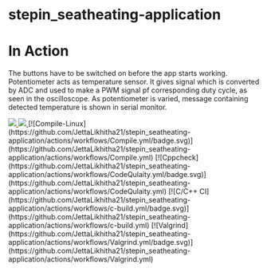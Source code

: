 # stepin_seatheating-application
#  In Action

 The buttons have to be switched on before the app starts working.
 Potentiometer acts as temperature sensor. It gives signal which is converted by ADC and used to make a PWM signal pf corresponding duty cycle, as seen in the oscilloscope.
 As potentiometer is varied, message containing detected temperature is shown in serial monitor.

<a href="https://frontend.code-inspector.com/public/project/28654/stepin_seatheating-application/dashboard">
   <img src="https://www.code-inspector.com/project/28654/score/svg" />
   <img src="https://www.code-inspector.com/project/28654/status/svg"/>
 
</a>
[![Compile-Linux](https://github.com/JettaLikhitha21/stepin_seatheating-application/actions/workflows/Compile.yml/badge.svg)](https://github.com/JettaLikhitha21/stepin_seatheating-application/actions/workflows/Compile.yml)
[![Cppcheck](https://github.com/JettaLikhitha21/stepin_seatheating-application/actions/workflows/CodeQulaity.yml/badge.svg)](https://github.com/JettaLikhitha21/stepin_seatheating-application/actions/workflows/CodeQulaity.yml)
[![C/C++ CI](https://github.com/JettaLikhitha21/stepin_seatheating-application/actions/workflows/c-build.yml/badge.svg)](https://github.com/JettaLikhitha21/stepin_seatheating-application/actions/workflows/c-build.yml)
[![Valgrind](https://github.com/JettaLikhitha21/stepin_seatheating-application/actions/workflows/Valgrind.yml/badge.svg)](https://github.com/JettaLikhitha21/stepin_seatheating-application/actions/workflows/Valgrind.yml)
  
